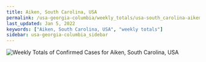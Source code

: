 ```yaml
---
title: Aiken, South Carolina, USA
permalink: /usa-georgia-columbia/weekly_totals/usa-south_carolina-aiken-weekly_totals.html
last_updated: Jan 5, 2022
keywords: ["Aiken, South Carolina, USA", "weekly totals"]
sidebar: usa-georgia-columbia_sidebar
---
```


![Weekly Totals of Confirmed Cases for Aiken, South Carolina, USA](/covid_tracker/images/graphs/usa-south_carolina-aiken-weekly_totals_graph.png)
